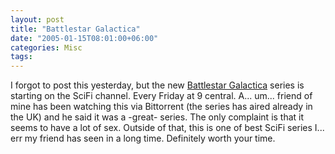 ```yaml
---
layout: post
title: "Battlestar Galactica"
date: "2005-01-15T08:01:00+06:00"
categories: Misc 
tags: 
---
```


I forgot to post this yesterday, but the new <a href="http://www.scifi.com/battlestar">Battlestar Galactica</a> series is starting on the SciFi channel. Every Friday at 9 central. A... um... friend of mine has been watching this via Bittorrent (the series has aired already in the UK) and he said it was a -great- series. The only complaint is that it seems to have a lot of sex. Outside of that, this is one of best SciFi series I... err my friend has seen in a long time. Definitely worth your time.